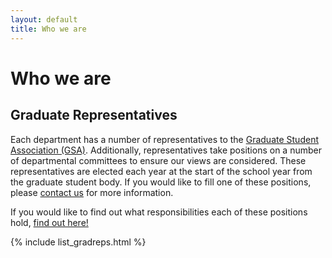 ```yaml
---
layout: default
title: Who we are 
---
```


Who we are
=======

Graduate Representatives
-------

Each department has a number of representatives to the [Graduate Student Association (GSA)](http://ucsbgsa.org). Additionally, representatives take positions on a number of departmental committees to ensure our views are considered. These representatives are elected each year at the start of the school year from the graduate student body. If you would like to fill one of these positions, please [contact us]({{site.baseurl}}/contact/) for more information. 

If you would like to find out what responsibilities each of these positions hold, [find out here!]({{site.baseurl}}/positions/)

{% include list_gradreps.html %}
